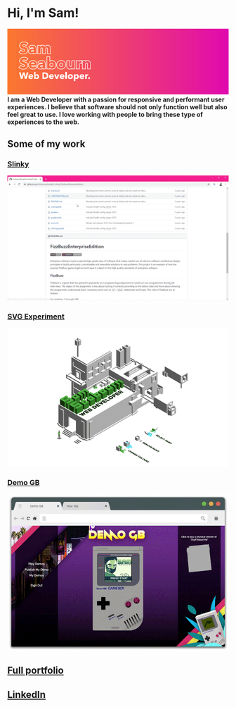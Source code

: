 # **Hi, I'm Sam!**
![](https://raw.githubusercontent.com/SamSeabourn/SamSeabourn/master/topbanner.jpg)
**I am a Web Developer with a passion for responsive and performant user experiences. 
I believe that software should not only function well but also feel great to use. I love working with people to bring these type of experiences to the web.**

## **Some of my work**
### [Slinky](https://chrome.google.com/webstore/detail/slinky/oiabgomphebmcdglaoppphombggcdbpg)
![](https://raw.githubusercontent.com/SamSeabourn/Slinky/develop/slinky-demo.gif)

### [SVG Experiment](https://samseabourn.github.io/SVG-Building-Experiment/)
![](clip.gif)

### [Demo GB](https://github.com/SamSeabourn/DemoGB)
![](https://raw.githubusercontent.com/SamSeabourn/DemoGB/master/images/demoGB.gif)

## [Full portfolio](https://www.samseabourn.com/)
## [LinkedIn](https://www.linkedin.com/in/samseabourn/)